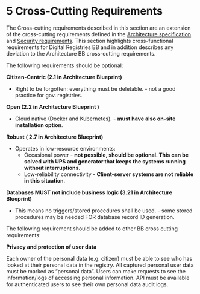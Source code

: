 # 5 Cross-Cutting Requirements

The Cross-cutting requirements described in this section are an extension of the cross-cutting requirements defined in the [Architecture specification](../../architecture-and-nonfunctional-requirements/) and [Security requirements](../security-requirements/). This section highlights cross-functional requirements for Digital Registries BB and in addition describes any deviation to the Architecture BB cross-cutting requirements.

The following requirements should be optional:

**Citizen-Centric (2.1 in Architecture Blueprint)**

* Right to be forgotten: everything must be deletable. - not a good practice for gov. registries.

**Open (2.2 in Architecture Blueprint )**

* Cloud native (Docker and Kubernetes). - **must have also on-site installation option**.

**Robust ( 2.7 in Architecture Blueprint)**

* Operates in low-resource environments:
  * Occasional power - **not possible, should be optional. This can be solved with UPS and generator that keeps the systems running without interruptions**.
  * Low-reliability connectivity - **Client-server systems are not reliable in this situation**.

**Databases MUST not include business logic (3.21 in Architecture Blueprint)**

* This means no triggers/stored procedures shall be used. - some stored procedures may be needed FOR database record ID generation.

The following requirement should be added to other BB cross cutting requirements:

**Privacy and protection of user data**

Each owner of the personal data (e.g. citizen) must be able to see who has looked at their personal data in the registry. All captured personal user data must be marked as “personal data”. Users can make requests to see the information/logs of accessing personal information. API must be available for authenticated users to see their own personal data audit logs.
